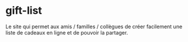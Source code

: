 # gift-list
Le site qui permet aux amis / familles / collègues de créer facilement une liste de cadeaux en ligne et de pouvoir la partager.
